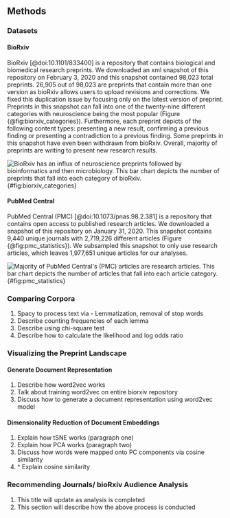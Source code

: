 ## Methods

### Datasets

#### BioRxiv
BioRxiv [@doi:10.1101/833400] is a repository that contains biological and biomedical research preprints.
We downloaded an xml snapshot of this repository on February 3, 2020 and this snapshot contained 98,023 total preprints.
26,905 out of 98,023 are preprints that contain more than one version as bioRxiv allows users to upload revisions and corrections.
We fixed this duplication issue by focusing only on the latest version of preprint. 
Preprints in this snapshot can fall into one of the twenty-nine different categories with neuroscience being the most popular (Figure {@fig:biorxiv_categories}).
Furthermore, each preprint depicts of the following content types: presenting a new result, confirming a previous finding or presenting a contradiction to a previous finding.
Some preprints in this snapshot have even been withdrawn from bioRxiv.
Overall, majority of preprints are writing to present new research results.

![
BioRxiv has an influx of neuroscience preprints followed by bioinformatics and then microbiology.
This bar chart depicts the number of preprints that fall into each category of bioRxiv.
](https://raw.githubusercontent.com/greenelab/annorxiver/35d3ea0de3c9c78e3c524736bbaada00928c88fb/biorxiv/exploratory_data_analysis/output/figures/preprint_category.png){#fig:biorxiv_categories}


#### PubMed Central
PubMed Central (PMC) [@doi:10.1073/pnas.98.2.381] is a repository that contains open access to published research articles.
We downloaded a snapshot of this repository on January 31, 2020.
This snapshot contains 9,440 unique journals with 2,719,226 different articles (Figure {@fig:pmc_statistics}).
We subsampled this snapshot to only use research articles, which leaves 1,977,651 unique articles for our analyses.

![
Majority of PubMed Central's (PMC) articles are research articles.
This bar chart depicts the number of articles that fall into each article category.
](https://raw.githubusercontent.com/greenelab/annorxiver/35d3ea0de3c9c78e3c524736bbaada00928c88fb/pmc/exploratory_data_analysis/output/figures/article_type.png){#fig:pmc_statistics}

### Comparing Corpora
1. Spacy to process text via - Lemmatization, removal of stop words
2. Describe counting frequencies of each lemma
3. Describe using chi-square test
4. Describe how to calculate the likelihood and log odds ratio

### Visualizing the Preprint Landscape

#### Generate Document Representation
1. Describe how word2vec works
2. Talk about training word2vec on entire biorxiv repository
3. Discuss how to generate a document representation using word2vec model

#### Dimensionality Reduction of Document Embeddings
1. Explain how tSNE works (paragraph one)
2. Explain how PCA works  (paragraph two)
3. Discuss how words were mapped onto PC components via cosine similarity
4. ^ Explain cosine similarity

### Recommending Journals/ bioRxiv Audience Analysis
1. This title will update as analysis is completed
2. This section will describe how the above process is conducted
